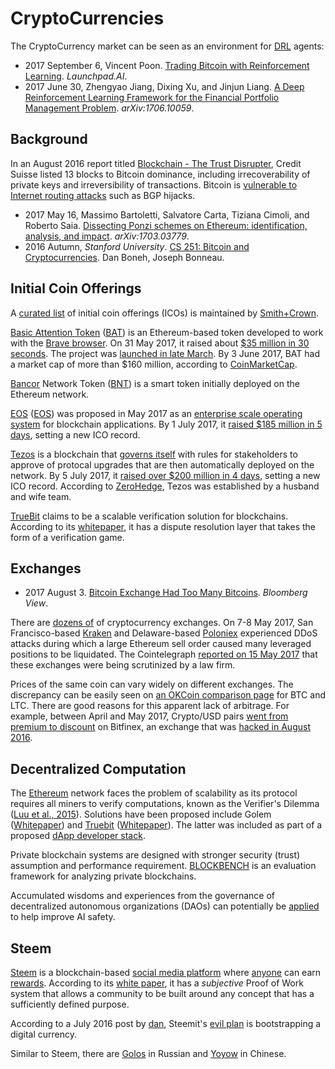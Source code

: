 ---
---
# CryptoCurrencies

The CryptoCurrency market can be seen as an environment for [DRL](README.md) agents:

* 2017 September 6, Vincent Poon. [Trading Bitcoin with Reinforcement Learning](https://launchpad.ai/blog/trading-bitcoin). *Launchpad.AI*.
* 2017 June 30, Zhengyao Jiang, Dixing Xu, and Jinjun Liang. [A Deep Reinforcement Learning Framework for the
Financial Portfolio Management Problem](https://arxiv.org/abs/1706.10059). *arXiv:1706.10059*.

## Background

In an August 2016 report titled [Blockchain - The Trust Disrupter](http://www.the-blockchain.com/docs/Credit-Suisse-Blockchain-Trust-Disrupter.pdf), Credit Suisse listed 13 blocks to Bitcoin dominance, including irrecoverability of private keys and irreversibility of transactions. Bitcoin is [vulnerable to Internet routing attacks](https://btc-hijack.ethz.ch/) such as BGP hijacks.

* 2017 May 16, Massimo Bartoletti, Salvatore Carta, Tiziana Cimoli, and Roberto Saia. [Dissecting Ponzi schemes on Ethereum: identification, analysis, and impact](https://arxiv.org/abs/1703.03779). *arXiv:1703.03779*.
* 2016 Autumn, *Stanford University*. [CS 251: Bitcoin and Cryptocurrencies](https://crypto.stanford.edu/cs251/). Dan Boneh, Joseph Bonneau.

## Initial Coin Offerings

A [curated list](https://www.smithandcrown.com/icos/) of initial coin offerings (ICOs) is maintained by [Smith+Crown](https://www.smithandcrown.com/).

[Basic Attention Token](https://basicattentiontoken.org/) ([BAT](https://coinmarketcap.com/assets/basic-attention-token/)) is an Ethereum-based token developed to work with the [Brave browser](https://brave.com/). On 31 May 2017, it raised about [$35 million in 30 seconds](http://www.coindesk.com/35-million-30-seconds-token-sale-internet-browser-brave-sells/). The project was [launched in late March](http://www.coindesk.com/web-browser-brave-to-launch-ico-for-ethereum-ad-token/). By 3 June 2017, BAT had a market cap of more than $160 million, according to [CoinMarketCap](https://coinmarketcap.com/assets/basic-attention-token/).

[Bancor](https://www.bancor.network/) Network Token ([BNT](https://coinmarketcap.com/currencies/bancor/)) is a smart token initially deployed on the Ethereum network.

[EOS](https://eos.io/) ([EOS](https://coinmarketcap.com/assets/eos/)) was proposed in May 2017 as an [enterprise scale operating system](https://www.linkedin.com/pulse/ethereum-killer-here-eos-enterprise-scale-operating-sanjay-mehta) for blockchain applications. By 1 July 2017, it [raised $185 million in 5 days](https://venturebeat.com/2017/07/01/185-million-in-5-days-block-one-sets-new-ico-record-with-its-eos-token/), setting a new ICO record.

[Tezos](https://www.tezos.com/) is a blockchain that [governs itself](https://www.tezos.com/governance) with rules for stakeholders to approve of protocal upgrades that are then automatically deployed on the network. By 5 July 2017, it [raised over $200 million in 4 days](http://mashable.com/2017/07/05/tezos-ico-cryptocurrency-startup/), setting a new ICO record. According to [ZeroHedge](http://www.zerohedge.com/news/2017-07-05/ex-goldman-hft-trader-makes-blockchain-history-raising-200-million-tezos-ico-4-days), Tezos was established by a husband and wife team.

[TrueBit](https://truebit.io/) claims to be a scalable verification solution for blockchains. According to its [whitepaper](https://people.cs.uchicago.edu/~teutsch/papers/truebit.pdf), it has a dispute resolution layer that takes the form of a verification game.

## Exchanges

* 2017 August 3. [Bitcoin Exchange Had Too Many Bitcoins](https://www.bloomberg.com/view/articles/2017-08-02/bitcoin-exchange-had-too-many-bitcoins). *Bloomberg View*.

There are [dozens of](https://www.cryptocoincharts.info/markets/info) of cryptocurrency exchanges. On 7-8 May 2017, San Francisco-based [Kraken](https://www.kraken.com/) and Delaware-based [Poloniex](https://poloniex.com/) experienced DDoS attacks during which a large Ethereum sell order caused many leveraged positions to be liquidated. The Cointelegraph [reported on 15 May 2017](https://cointelegraph.com/news/bitcoin-exchanges-kraken-poloniex-to-be-scrutinized-for-possible-insider-trading-manipulation) that these exchanges were being scrutinized by a law firm.

Prices of the same coin can vary widely on different exchanges. The discrepancy can be easily seen on [an OKCoin comparison page](https://www.okcoin.com/marketList.html) for BTC and LTC. There are good reasons for this apparent lack of arbitrage. For example, between April and May 2017, Crypto/USD pairs [went from premium to discount](https://medium.com/@Austerity_Sucks/why-bitfinex-went-from-a-premium-in-its-crypto-usd-pairs-to-now-a-significant-discount-e7be193d7cb0) on Bitfinex, an exchange that was [hacked in August 2016](https://en.wikipedia.org/wiki/Bitfinex_hack).

## Decentralized Computation

The [Ethereum](https://www.ethereum.org/) network faces the problem of scalability as its protocol requires all miners to verify computations, known as the Verifier's Dilemma ([Luu et al., 2015](http://dl.acm.org/citation.cfm?id=2813659)). Solutions have been proposed include Golem ([Whitepaper](https://golem.network/doc/Golemwhitepaper.pdf)) and [Truebit](https://truebit.io/) ([Whitepaper](https://people.cs.uchicago.edu/~teutsch/papers/truebit.pdf)). The latter was included as part of a proposed [dApp developer stack](https://medium.com/@FEhrsam/the-dapp-developer-stack-the-blockchain-industry-barometer-8d55ec1c7d4).

Private blockchain systems are designed with stronger security (trust) assumption and performance requirement. [BLOCKBENCH](https://arxiv.org/abs/1703.04057) is an evaluation framework for analyzing private blockchains.

Accumulated wisdoms and experiences from the governance of decentralized autonomous organizations (DAOs) can potentially be [applied](https://medium.com/@VitalikButerin/why-cryptoeconomics-and-x-risk-researchers-should-listen-to-each-other-more-a2db72b3e86b) to help improve AI safety.

## Steem

[Steem](https://steem.io/) is a blockchain-based [social media platform](https://steemit.com/) where [anyone](https://steemd.com/) can earn [rewards](https://steemwhales.com/). According to its [white paper](https://steem.io/SteemWhitePaper.pdf), it has a *subjective* Proof of Work system that allows a community to be built around any concept that has a sufficiently defined purpose.

According to a July 2016 post by [dan](https://steemit.com/@dan), Steemit's [evil plan](https://steemit.com/steem/@dan/steemit-s-evil-plan-for-cryptocurrency-world-domination) is bootstrapping a digital currency.

Similar to Steem, there are [Golos](https://golos.io/) in Russian and [Yoyow](https://yoyow.org/) in Chinese.

